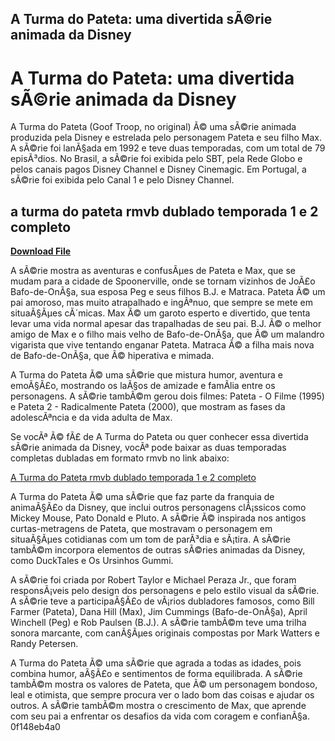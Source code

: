 ## A Turma do Pateta: uma divertida sÃ©rie animada da Disney

  
# A Turma do Pateta: uma divertida sÃ©rie animada da Disney
 
A Turma do Pateta (Goof Troop, no original) Ã© uma sÃ©rie animada produzida pela Disney e estrelada pelo personagem Pateta e seu filho Max. A sÃ©rie foi lanÃ§ada em 1992 e teve duas temporadas, com um total de 79 episÃ³dios. No Brasil, a sÃ©rie foi exibida pelo SBT, pela Rede Globo e pelos canais pagos Disney Channel e Disney Cinemagic. Em Portugal, a sÃ©rie foi exibida pelo Canal 1 e pelo Disney Channel.
 
## a turma do pateta rmvb dublado temporada 1 e 2 completo


[**Download File**](https://www.google.com/url?q=https%3A%2F%2Ftlniurl.com%2F2tM8CB&sa=D&sntz=1&usg=AOvVaw2RkgRtUukUSLCdB6p8OIb3)

 
A sÃ©rie mostra as aventuras e confusÃµes de Pateta e Max, que se mudam para a cidade de Spoonerville, onde se tornam vizinhos de JoÃ£o Bafo-de-OnÃ§a, sua esposa Peg e seus filhos B.J. e Matraca. Pateta Ã© um pai amoroso, mas muito atrapalhado e ingÃªnuo, que sempre se mete em situaÃ§Ãµes cÃ´micas. Max Ã© um garoto esperto e divertido, que tenta levar uma vida normal apesar das trapalhadas de seu pai. B.J. Ã© o melhor amigo de Max e o filho mais velho de Bafo-de-OnÃ§a, que Ã© um malandro vigarista que vive tentando enganar Pateta. Matraca Ã© a filha mais nova de Bafo-de-OnÃ§a, que Ã© hiperativa e mimada.
 
A Turma do Pateta Ã© uma sÃ©rie que mistura humor, aventura e emoÃ§Ã£o, mostrando os laÃ§os de amizade e famÃ­lia entre os personagens. A sÃ©rie tambÃ©m gerou dois filmes: Pateta - O Filme (1995) e Pateta 2 - Radicalmente Pateta (2000), que mostram as fases da adolescÃªncia e da vida adulta de Max.
 
Se vocÃª Ã© fÃ£ de A Turma do Pateta ou quer conhecer essa divertida sÃ©rie animada da Disney, vocÃª pode baixar as duas temporadas completas dubladas em formato rmvb no link abaixo:
 
[A Turma do Pateta rmvb dublado temporada 1 e 2 completo](https://osrebuwar.mystrikingly.com/blog/a-turma-do-pateta-rmvb-dublado-temporada-1-e-2-completo)
  
A Turma do Pateta Ã© uma sÃ©rie que faz parte da franquia de animaÃ§Ã£o da Disney, que inclui outros personagens clÃ¡ssicos como Mickey Mouse, Pato Donald e Pluto. A sÃ©rie Ã© inspirada nos antigos curtas-metragens de Pateta, que mostravam o personagem em situaÃ§Ãµes cotidianas com um tom de parÃ³dia e sÃ¡tira. A sÃ©rie tambÃ©m incorpora elementos de outras sÃ©ries animadas da Disney, como DuckTales e Os Ursinhos Gummi.
 
A sÃ©rie foi criada por Robert Taylor e Michael Peraza Jr., que foram responsÃ¡veis pelo design dos personagens e pelo estilo visual da sÃ©rie. A sÃ©rie teve a participaÃ§Ã£o de vÃ¡rios dubladores famosos, como Bill Farmer (Pateta), Dana Hill (Max), Jim Cummings (Bafo-de-OnÃ§a), April Winchell (Peg) e Rob Paulsen (B.J.). A sÃ©rie tambÃ©m teve uma trilha sonora marcante, com canÃ§Ãµes originais compostas por Mark Watters e Randy Petersen.
 
A Turma do Pateta Ã© uma sÃ©rie que agrada a todas as idades, pois combina humor, aÃ§Ã£o e sentimentos de forma equilibrada. A sÃ©rie tambÃ©m mostra os valores de Pateta, que Ã© um personagem bondoso, leal e otimista, que sempre procura ver o lado bom das coisas e ajudar os outros. A sÃ©rie tambÃ©m mostra o crescimento de Max, que aprende com seu pai a enfrentar os desafios da vida com coragem e confianÃ§a.
 0f148eb4a0
